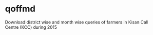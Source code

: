 # qoffmd
Download district wise and month wise queries of farmers in Kisan Call Centre (KCC) during 2015
